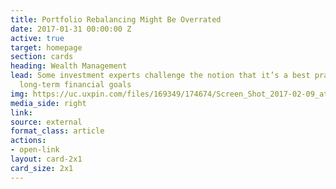 ```yaml
---
title: Portfolio Rebalancing Might Be Overrated
date: 2017-01-31 00:00:00 Z
active: true
target: homepage
section: cards
heading: Wealth Management
lead: Some investment experts challenge the notion that it’s a best practice for reaching
  long-term financial goals
img: https://uc.uxpin.com/files/169349/174674/Screen_Shot_2017-02-09_at_5.56.23_PM.png
media_side: right
link: 
source: external
format_class: article
actions:
- open-link
layout: card-2x1
card_size: 2x1
---
```


